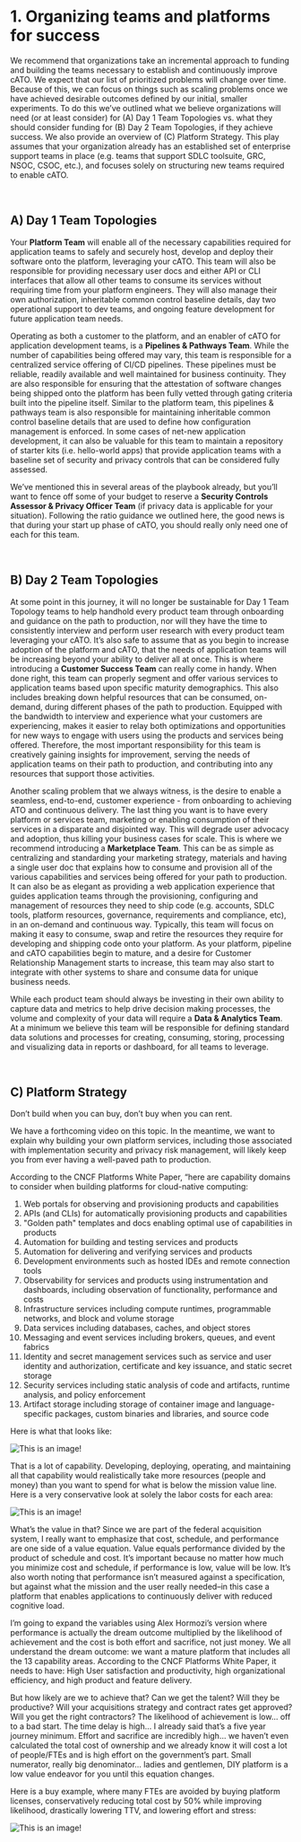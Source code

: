 # 1. Organizing teams and platforms for success

We recommend that organizations take an incremental approach to funding and building the teams necessary to establish and continuously improve cATO. We expect that our list of prioritized problems will change over time. Because of this, we can focus on things such as scaling problems once we have achieved desirable outcomes defined by our initial, smaller experiments. To do this we’ve outlined what we believe organizations will need (or at least consider) for (A) Day 1 Team Topologies vs. what they should consider funding for (B) Day 2 Team Topologies, if they achieve success. We also provide an overview of (C) Platform Strategy. This play assumes that your organization already has an established set of enterprise support teams in place (e.g. teams that support SDLC toolsuite, GRC, NSOC, CSOC, etc.), and focuses solely on structuring new teams required to enable cATO.

<br/>

## A) Day 1 Team Topologies

Your **Platform Team** will enable all of the necessary capabilities required for application teams to safely and securely host, develop and deploy their software onto the platform, leveraging your cATO. This team will also be responsible for providing necessary user docs and either API or CLI interfaces that allow all other teams to consume its services without requiring time from your platform engineers. They will also manage their own authorization, inheritable common control baseline details, day two operational support to dev teams, and ongoing feature development for future application team needs.

Operating as both a customer to the platform, and an enabler of cATO for application development teams, is a **Pipelines & Pathways Team**. While the number of capabilities being offered may vary, this team is responsible for a centralized service offering of CI/CD pipelines. These pipelines must be reliable, readily available and well maintained for business continuity. They are also responsible for ensuring that the attestation of software changes being shipped onto the platform has been fully vetted through gating criteria built into the pipeline itself. Similar to the platform team, this pipelines & pathways team is also responsible for maintaining inheritable common control baseline details that are used to define how configuration management is enforced. In some cases of net-new application development, it can also be valuable for this team to maintain a repository of starter kits (i.e. hello-world apps) that provide application teams with a baseline set of security and privacy controls that can be considered fully assessed.

We’ve mentioned this in several areas of the playbook already, but you’ll want to fence off some of your budget to reserve a **Security Controls Assessor & Privacy Officer Team** (if privacy data is applicable for your situation). Following the ratio guidance we outlined here, the good news is that during your start up phase of cATO, you should really only need one of each for this team.

<br/>

## B) Day 2 Team Topologies

At some point in this journey, it will no longer be sustainable for Day 1 Team Topology teams to help handhold every product team through onboarding and guidance on the path to production, nor will they have the time to consistently interview and perform user research with every product team leveraging your cATO. It’s also safe to assume that as you begin to increase adoption of the platform and cATO, that the needs of application teams will be increasing beyond your ability to deliver all at once. This is where introducing a **Customer Success Team** can really come in handy. When done right, this team can properly segment and offer various services to application teams based upon specific maturity demographics. This also includes breaking down helpful resources that can be consumed, on-demand, during different phases of the path to production. Equipped with the bandwidth to interview and experience what your customers are experiencing, makes it easier to relay both optimizations and opportunities for new ways to engage with users using the products and services being offered. Therefore, the most important responsibility for this team is creatively gaining insights for improvement, serving the needs of application teams on their path to production, and contributing into any resources that support those activities. 

Another scaling problem that we always witness, is the desire to enable a seamless, end-to-end, customer experience - from onboarding to achieving ATO and continuous delivery. The last thing you want is to have every platform or services team, marketing or enabling consumption of their services in a disparate and disjointed way. This will degrade user advocacy and adoption, thus killing your business cases for scale. This is where we recommend introducing a **Marketplace Team**. This can be as simple as centralizing and standarding your marketing strategy, materials and having a single user doc that explains how to consume and provision all of the various capabilities and services being offered for your path to production. It can also be as elegant as providing a web application experience that guides application teams through the provisioning, configuring and management of resources they need to ship code (e.g. accounts, SDLC tools, platform resources, governance, requirements and compliance, etc), in an on-demand and continuous way. Typically, this team will focus on making it easy to consume, swap and retire the resources they require for developing and shipping code onto your platform. As your platform, pipeline and cATO capabilities begin to mature, and a desire for  Customer Relationship Management starts to increase, this team may also start to integrate with other systems to share and consume data for unique business needs.

While each product team should always be investing in their own ability to capture data and metrics to help drive decision making processes, the volume and complexity of your data will require a **Data & Analytics Team**. At a minimum we believe this team will be responsible for defining standard data solutions and processes for creating, consuming, storing, processing and visualizing data in reports or dashboard, for all teams to leverage. 

<br/>

## C) Platform Strategy

Don’t build when you can buy, don’t buy when you can rent.

We have a forthcoming video on this topic. In the meantime, we want to explain why building your own platform services, including those associated with implementation security and privacy risk management, will likely keep you from ever having a well-paved path to production.

According to the CNCF Platforms White Paper, “here are capability domains to consider when building platforms for cloud-native computing:

1. Web portals for observing and provisioning products and capabilities
2. APIs (and CLIs) for automatically provisioning products and capabilities
3. "Golden path" templates and docs enabling optimal use of capabilities in products
4. Automation for building and testing services and products
5. Automation for delivering and verifying services and products
6. Development environments such as hosted IDEs and remote connection tools
7. Observability for services and products using instrumentation and dashboards, including observation of functionality, performance and costs
8. Infrastructure services including compute runtimes, programmable networks, and block and volume storage
9. Data services including databases, caches, and object stores
10. Messaging and event services including brokers, queues, and event fabrics
11. Identity and secret management services such as service and user identity and authorization, certificate and key issuance, and static secret storage
12. Security services including static analysis of code and artifacts, runtime analysis, and policy enforcement
13. Artifact storage including storage of container image and language-specific packages, custom binaries and libraries, and source code

Here is what that looks like:

![This is an image!](images/CNCF.png)

That is a lot of capability. Developing, deploying, operating, and maintaining all that capability would realistically take more resources (people and money) than you want to spend for what is below the mission value line. Here is a very conservative look at solely the labor costs for each area:

![This is an image!](images/Assumptions.png)

What’s the value in that? Since we are part of the federal acquisition system, I really want to emphasize that cost, schedule, and performance are one side of a value equation. Value equals performance divided by the product of schedule and cost. It’s important because no matter how much you minimize cost and schedule, if performance is low, value will be low. It’s also worth noting that performance isn’t measured against a specification, but against what the mission and the user really needed–in this case a platform that enables applications to continuously deliver with reduced cognitive load.

I’m going to expand the variables using Alex Hormozi’s version where performance is actually the dream outcome multiplied by the likelihood of achievement and the cost is both effort and sacrifice, not just money. We all understand the dream outcome: we want a mature platform that includes all the 13 capability areas. According to the CNCF Platforms White Paper, it needs to have: High User satisfaction and productivity, high organizational efficiency, and high product and feature delivery.

But how likely are we to achieve that? Can we get the talent? Will they be productive? Will your acquisitions strategy and contract rates get approved? Will you get the right contractors? The likelihood of achievement is low… off to a bad start. The time delay is high… I already said that’s a five year journey minimum. Effort and sacrifice are incredibly high… we haven’t even calculated the total cost of ownership and we already know it will cost a lot of people/FTEs and is high effort on the government’s part. Small numerator, really big denominator… ladies and gentlemen, DIY platform is a low value endeavor for you until this equation changes. 

Here is a buy example, where many FTEs are avoided by buying platform licenses, conservatively reducing total cost by 50% while improving likelihood, drastically lowering TTV, and lowering effort and stress:

![This is an image!](images/Buy.png)
